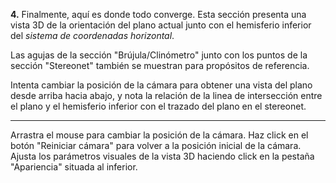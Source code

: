 **4.** Finalmente, aquí es donde todo converge. Esta sección presenta una vista 3D de la orientación del plano actual junto con el hemisferio inferior del *sistema de coordenadas horizontal*.

Las agujas de la sección "Brújula/Clinómetro" junto con los puntos de la sección "Stereonet" también se muestran para propósitos de referencia.

Intenta cambiar la posición de la cámara para obtener una vista del plano desde arriba hacia abajo, y nota la relación de la linea de intersección entre el plano y el hemisferio inferior con el trazado del plano en el stereonet. 

<hr/>

Arrastra el mouse para cambiar la posición de la cámara. Haz click en el botón "Reiniciar cámara" para volver a la posición inicial de la cámara. Ajusta los parámetros visuales de la vista 3D haciendo click en la pestaña "Apariencia" situada al inferior.
